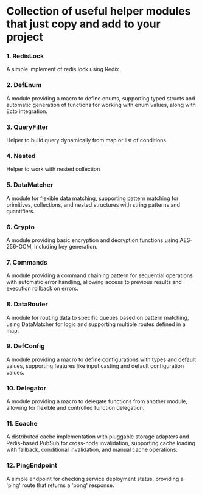 # Collection of useful helper modules that just copy and add to your project

### 1. RedisLock
A simple implement of redis lock using Redix
### 2. DefEnum
A module providing a macro to define enums, supporting typed structs and automatic generation of functions for working with enum values, along with Ecto integration.
### 3. QueryFilter
Helper to build query dynamically from map or list of conditions
### 4. Nested
Helper to work with nested collection
### 5. DataMatcher
A module for flexible data matching, supporting pattern matching for primitives, collections, and nested structures with string patterns and quantifiers.
### 6. Crypto
A module providing basic encryption and decryption functions using AES-256-GCM, including key generation.
### 7. Commands
A module providing a command chaining pattern for sequential operations with automatic error handling, allowing access to previous results and execution rollback on errors.
### 8. DataRouter
A module for routing data to specific queues based on pattern matching, using DataMatcher for logic and supporting multiple routes defined in a map.
### 9. DefConfig
A module providing a macro to define configurations with types and default values, supporting features like input casting and default configuration values.
### 10. Delegator
A module providing a macro to delegate functions from another module, allowing for flexible and controlled function delegation.
### 11. Ecache
A distributed cache implementation with pluggable storage adapters and Redis-based PubSub for cross-node invalidation, supporting cache loading with fallback, conditional invalidation, and manual cache operations.
### 12. PingEndpoint
A simple endpoint for checking service deployment status, providing a 'ping' route that returns a 'pong' response.
